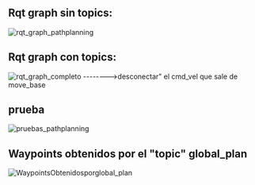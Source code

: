 ## Rqt graph sin topics:
![rqt_graph_pathplanning](https://user-images.githubusercontent.com/80626428/145138080-dd476122-4000-4ab6-aa64-3ed47a002f8d.png)

## Rqt graph con topics: 
![rqt_graph_completo](https://user-images.githubusercontent.com/80626428/145138195-6ce2dfc0-e65e-4856-90f1-b5192f52cdab.png)
-------->desconectar" el cmd_vel que sale de move_base

## prueba 
![pruebas_pathplanning](https://user-images.githubusercontent.com/80626428/145138585-122f7093-89a6-44df-b7d2-7030fbbad376.png)

## Waypoints obtenidos por el "topic" global_plan 
![WaypointsObtenidosporglobal_plan ](https://user-images.githubusercontent.com/80626428/145139835-d56c99c0-dbcf-4f38-9f73-fae01e05e429.png)
